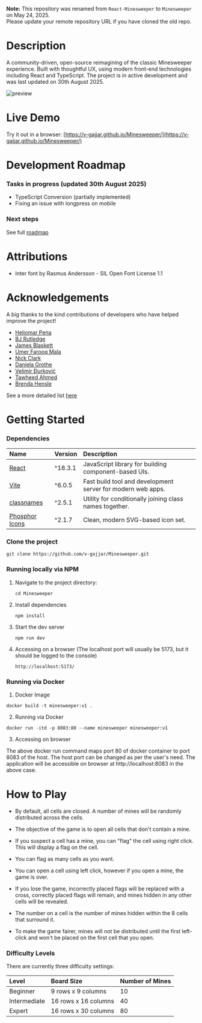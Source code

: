 **Note:** This repository was renamed from `React-Minesweeper` to `Minesweeper` on May 24, 2025.  
Please update your remote repository URL if you have cloned the old repo.

# Description
A community-driven, open-source reimagining of the classic Minesweeper experience. Built with thoughtful UX, using modern front-end technologies including React and TypeScript. The project is in active development and was last updated on 30th August 2025. 

 ![preview](https://github.com/v-gajjar/Minesweeper/blob/main/src/assets/Minesweeper-16-06-2025.gif)


# Live Demo
Try it out in a browser: [https://v-gajjar.github.io/Minesweeper/](https://v-gajjar.github.io/Minesweeper/)


# Development Roadmap

### Tasks in progress (updated 30th August 2025)
- TypeScript Conversion (partially implemented)
- Fixing an issue with longpress on mobile

### Next steps
See full [roadmap](https://github.com/v-gajjar/Minesweeper/blob/main/ROADMAP.md)


# Attributions

* Inter font by Rasmus Andersson - SIL Open Font License 1.1


# Acknowledgements
A big thanks to the kind contributions of developers who have helped improve the project!

 - [Heliomar Pena](https://www.linkedin.com/in/heliomar/)
 - [BJ Rutledge](https://www.linkedin.com/in/bj-rutledge/)
 - [James Blaskett](https://www.linkedin.com/in/james-blaskett/)
 - [Umer Farooq Mala](https://github.com/umermala)
 - [Nick Clark](https://github.com/NickTheDevOpsGuy)
 - [Daniela Grothe](https://www.linkedin.com/in/daniela-grothe-743ab8235/)
 - [Velimir Đurković](https://www.linkedin.com/in/djvelimir/)
 - [Tawheed Ahmed](https://www.linkedin.com/in/tawheed-ahmed-dev/)
 - [Brenda Hensle](https://www.linkedin.com/in/brenda-hensley-/)


See a more detailed list [here](https://github.com/v-gajjar/Minesweeper/blob/main/CONTRIBUTORS.md)


# Getting Started

### Dependencies

| Name                                                                  | Version | Description                                                 |
| :-------------------------------------------------------------------- | :------ | :---------------------------------------------------------- |
| [React](https://reactjs.org/)                                         | ^18.3.1 | JavaScript library for building component-based UIs.        |
| [Vite](https://vitejs.dev/)                                           | ^6.0.5  | Fast build tool and development server for modern web apps. |
| [classnames](https://www.npmjs.com/package/classnames)                | ^2.5.1  | Utility for conditionally joining class names together.     |
| [Phosphor Icons](https://www.npmjs.com/package/@phosphor-icons/react) | ^2.1.7  | Clean, modern SVG-based icon set.                           |

### Clone the project

```
git clone https://github.com/v-gajjar/Minesweeper.git
```


### Running locally via NPM
1. Navigate to the project directory:
   ```
   cd Minesweeper
   ```
2. Install dependencies
   ```
   npm install
   ```
3. Start the dev server
   ```
   npm run dev
   ```
4. Accessing on a browser (The localhost port will usually be 5173, but it should be logged to the console)
   ```
   http://localhost:5173/
   ```
   

### Running via Docker
1. Docker Image

```
docker build -t minesweeper:v1 .
```

2. Running via Docker

```
docker run -itd -p 8083:80 --name minesweeper minesweeper:v1
```

3. Accessing on browser

The above docker run command maps port 80 of docker container to port 8083 of the host. The host port can be changed as per the user's need. The application will be accessible on browser at http://localhost:8083 in the above case.


# How to Play

- By default, all cells are closed. A number of mines will be randomly distributed across the cells. 

- The objective of the game is to open all cells that don't contain a mine.

- If you suspect a cell has a mine, you can "flag" the cell using right click. This will display a flag on the cell. 

- You can flag as many cells as you want. 

- You can open a cell using left click, however if you open a mine, the game is over.
  
- If you lose the game, incorrectly placed flags will be replaced with a cross, correctly placed flags will remain, and mines hidden in any other cells will be revealed. 

- The number on a cell is the number of mines hidden within the 8 cells that surround it. 

- To make the game fairer, mines will not be distributed until the first left-click and won't be placed on the first cell that you open. 


### Difficulty Levels

There are currently three difficulty settings:

| Level        | Board Size            | Number of Mines |
| :----------- | :-------------------- | :-------------- |
| Beginner     | 9 rows x 9 columns    | 10              |
| Intermediate | 16 rows x 16 columns  | 40              |
| Expert       | 16 rows x 30 columns  | 80              |




   
   
